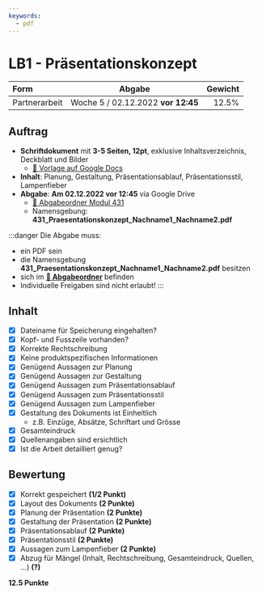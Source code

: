 ```yaml
---
keywords:
  - pdf
---
```


# LB1 - Präsentationskonzept

Form          | Abgabe                             | Gewicht
:---          | :---:                              | ---:
Partnerarbeit | Woche 5 / 02.12.2022 **vor 12:45** | 12.5%

## Auftrag

- **Schriftdokument** mit **3-5 Seiten, 12pt**, exklusive Inhaltsverzeichnis, Deckblatt und Bilder
  - [:link: Vorlage auf Google Docs](https://docs.google.com/document/d/1q801qPjNKls_0JA0Ng7y2lv-K85w3po9zquc-o3vnIk/edit)
- **Inhalt**: Planung, Gestaltung, Präsentationsablauf, Präsentationsstil, Lampenfieber
- **Abgabe**: **Am 02.12.2022 vor 12:45** via Google Drive 
  - [:file_folder: Abgabeordner Modul 431](https://drive.google.com/drive/folders/1pfW0csBesX65Eo1-StB_9OSj2Qg37QEM)
  - Namensgebung: **431\_Praesentationskonzept\_Nachname1\_Nachname2.pdf**

:::danger Die Abgabe muss:
- ein PDF sein
- die Namensgebung **431\_Praesentationskonzept\_Nachname1\_Nachname2.pdf** besitzen
- sich im **[:file_folder: Abgabeordner](https://drive.google.com/drive/folders/1pfW0csBesX65Eo1-StB_9OSj2Qg37QEM)** befinden
- Individuelle Freigaben sind nicht erlaubt!
:::

## Inhalt

- [x] Dateiname für Speicherung eingehalten?
- [x] Kopf- und Fusszeile vorhanden?
- [x] Korrekte Rechtschreibung
- [x] Keine produktspezifischen Informationen
- [x] Genügend Aussagen zur Planung 
- [x] Genügend Aussagen zur Gestaltung
- [x] Genügend Aussagen zum Präsentationsablauf 
- [x] Genügend Aussagen zum Präsentationsstil
- [x] Genügend Aussagen zum Lampenfieber
- [x] Gestaltung des Dokuments ist Einheitlich
   - z.B. Einzüge, Absätze, Schriftart und Grösse
- [x] Gesamteindruck
- [x] Quellenangaben sind ersichtlich
- [x] Ist die Arbeit detailliert genug?

## Bewertung

- [x] Korrekt gespeichert **(1/2 Punkt)**
- [x] Layout des Dokuments **(2 Punkte)**
- [x] Planung der Präsentation **(2 Punkte)**
- [x] Gestaltung der Präsentation **(2 Punkte)**
- [x] Präsentationsablauf **(2 Punkte)**
- [x] Präsentationsstil **(2 Punkte)**
- [x] Aussagen zum Lampenfieber **(2 Punkte)**
- [x] Abzug für Mängel (Inhalt, Rechtschreibung, Gesamteindruck, Quellen, ...) **(?)**

**12.5 Punkte**
